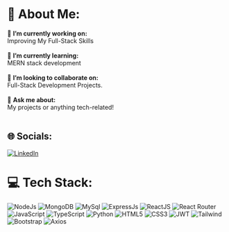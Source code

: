 # 💫 About Me:

<!--
**RAJBARASARA/RajBarasara** is a ✨ _special_ ✨ repository because its `README.md` (this file) appears on your GitHub profile.

Here are some ideas to get you started: -->

🔭 **I’m currently working on:**<br>Improving My Full-Stack Skills<br><br>
 🌱 **I’m currently learning:**<br>MERN stack development<br><br>
 👯 **I’m looking to collaborate on:**<br> Full-Stack Development Projects.<br><br>
 💬 **Ask me about:**<br>My projects or anything tech-related!<br><br>

## 🌐 Socials:
[![LinkedIn](https://img.shields.io/badge/LinkedIn-0077B5?style=for-the-badge&logo=linkedin&logoColor=white)](https://www.linkedin.com/in/raj-barasara-0845b8212/)<br>

# 💻 Tech Stack:
![NodeJs](https://img.shields.io/badge/Node%20js-339933?style=for-the-badge&logo=nodedotjs&logoColor=white) ![MongoDB](https://img.shields.io/badge/MongoDB-4EA94B?style=for-the-badge&logo=mongodb&logoColor=white) ![MySql](https://img.shields.io/badge/MySQL-005C84?style=for-the-badge&logo=mysql&logoColor=white)  ![ExpressJs](https://img.shields.io/badge/Express%20js-000000?style=for-the-badge&logo=express&logoColor=white) ![ReactJS](https://img.shields.io/badge/React-20232A?style=for-the-badge&logo=react&logoColor=61DAFB) ![React Router](https://img.shields.io/badge/React_Router-CA4245?style=for-the-badge&logo=react-router&logoColor=white)![JavaScript](https://img.shields.io/badge/JavaScript-323330?style=for-the-badge&logo=javascript&logoColor=F7DF1E) ![TypeScript](https://img.shields.io/badge/TypeScript-007ACC?style=for-the-badge&logo=typescript&logoColor=white) ![Python](https://img.shields.io/badge/Python-FFD43B?style=for-the-badge&logo=python&logoColor=blue) ![HTML5](https://img.shields.io/badge/HTML5-E34F26?style=for-the-badge&logo=html5&logoColor=white) ![CSS3](https://img.shields.io/badge/CSS3-1572B6?style=for-the-badge&logo=css3&logoColor=white) ![JWT](https://img.shields.io/badge/JWT-000000?style=for-the-badge&logo=JSON%20web%20tokens&logoColor=white) ![Tailwind](https://img.shields.io/badge/Tailwind_CSS-38B2AC?style=for-the-badge&logo=tailwind-css&logoColor=white)  ![Bootstrap](https://img.shields.io/badge/Bootstrap-563D7C?style=for-the-badge&logo=bootstrap&logoColor=white) ![Axios](https://img.shields.io/badge/axios-671ddf?&style=for-the-badge&logo=axios&logoColor=white)
